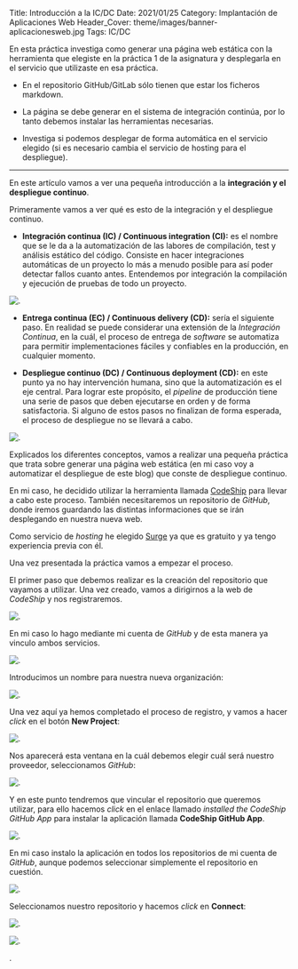 Title: Introducción a la IC/DC
Date: 2021/01/25
Category: Implantación de Aplicaciones Web
Header_Cover: theme/images/banner-aplicacionesweb.jpg
Tags: IC/DC

En esta práctica investiga como generar una página web estática con la herramienta que elegiste en la práctica 1 de la asignatura y desplegarla en el servicio que utilizaste en esa práctica.

- En el repositorio GitHub/GitLab sólo tienen que estar los ficheros markdown.

- La página se debe generar en el sistema de integración continúa, por lo tanto debemos instalar las herramientas necesarias.

- Investiga si podemos desplegar de forma automática en el servicio elegido (si es necesario cambia el servicio de hosting para el despliegue).

--------------------------------------------------------------------------------

En este artículo vamos a ver una pequeña introducción a la **integración y el despliegue continuo**.

Primeramente vamos a ver qué es esto de la integración y el despliegue continuo.

- **Integración continua (IC) / Continuous integration (CI):** es el nombre que se le da a la automatización de las labores de compilación, test y análisis estático del código. Consiste en hacer integraciones automáticas de un proyecto lo más a menudo posible para así poder detectar fallos cuanto antes. Entendemos por integración la compilación y ejecución de pruebas de todo un proyecto.

![.](images/iaw_introducción_a_la_IC-DC/IC.png)

- **Entrega continua (EC) / Continuous delivery (CD):** sería el siguiente paso. En realidad se puede considerar una extensión de la *Integración Continua*, en la cuál, el proceso de entrega de *software* se automatiza para permitir implementaciones fáciles y confiables en la producción, en cualquier momento.

- **Despliegue continuo (DC) / Continuous deployment (CD):** en este punto ya no hay intervención humana, sino que la automatización es el eje central. Para lograr este propósito, el *pipeline* de producción tiene una serie de pasos que deben ejecutarse en orden y de forma satisfactoria. Si alguno de estos pasos no finalizan de forma esperada, el proceso de despliegue no se llevará a cabo.

![.](images/iaw_introducción_a_la_IC-DC/EC-DC.png)

Explicados los diferentes conceptos, vamos a realizar una pequeña práctica que trata sobre generar una página web estática (en mi caso voy a automatizar el despliegue de este blog) que conste de despliegue continuo.

En mi caso, he decidido utilizar la herramienta llamada [CodeShip](https://www.cloudbees.com/products/codeship) para llevar a cabo este proceso. También necesitaremos un repositorio de *GitHub*, donde iremos guardando las distintas informaciones que se irán desplegando en nuestra nueva web.

Como servicio de *hosting* he elegido [Surge](https://surge.sh/) ya que es gratuito y ya tengo experiencia previa con él.

Una vez presentada la práctica vamos a empezar el proceso.

El primer paso que debemos realizar es la creación del repositorio que vayamos a utilizar. Una vez creado, vamos a dirigirnos a la web de *CodeShip* y nos registraremos.

![.](images/iaw_introducción_a_la_IC-DC/codeshipregistro.png)

En mi caso lo hago mediante mi cuenta de *GitHub* y de esta manera ya vinculo ambos servicios.

![.](images/iaw_introducción_a_la_IC-DC/codeshipautorizacion.png)

Introducimos un nombre para nuestra nueva organización:

![.](images/iaw_introducción_a_la_IC-DC/codeshiporganizacion.png)

Una vez aquí ya hemos completado el proceso de registro, y vamos a hacer *click* en el botón **New Project**:

![.](images/iaw_introducción_a_la_IC-DC/codeshipnewproject.png)

Nos aparecerá esta ventana en la cuál debemos elegir cuál será nuestro proveedor, seleccionamos *GitHub*:

![.](images/iaw_introducción_a_la_IC-DC/codeshipcms.png)

Y en este punto tendremos que vincular el repositorio que queremos utilizar, para ello hacemos *click* en el enlace llamado *installed the CodeShip GitHub App* para instalar la aplicación llamada **CodeShip GitHub App**.

![.](images/iaw_introducción_a_la_IC-DC/codeship1.png)

En mi caso instalo la aplicación en todos los repositorios de mi cuenta de *GitHub*, aunque podemos seleccionar simplemente el repositorio en cuestión.

![.](images/iaw_introducción_a_la_IC-DC/codeshipcuentagithub.png)

Seleccionamos nuestro repositorio y hacemos *click* en **Connect**:

![.](images/iaw_introducción_a_la_IC-DC/codeshiprepositorio.png)



![.](images/iaw_introducción_a_la_IC-DC/.png)
























.
